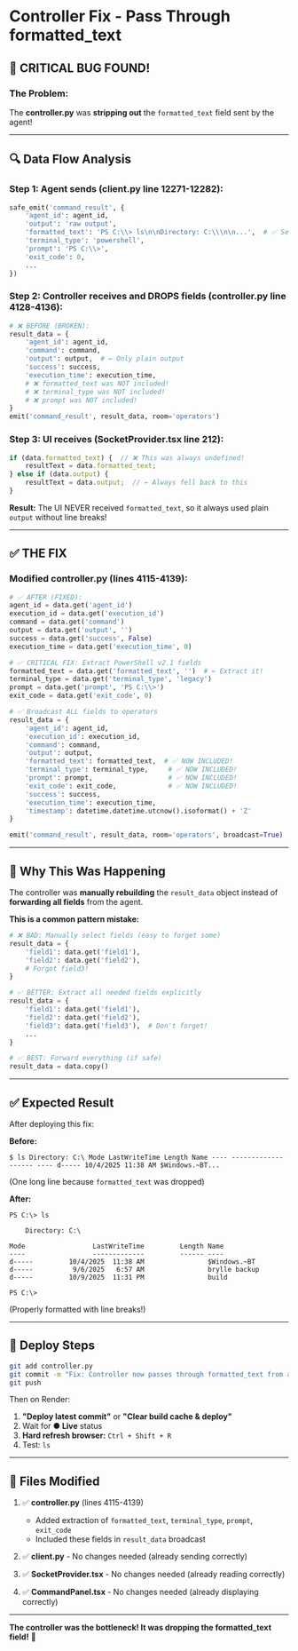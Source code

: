 # Controller Fix - Pass Through formatted_text

## 🐛 CRITICAL BUG FOUND!

### **The Problem:**

The **controller.py** was **stripping out** the `formatted_text` field sent by the agent!

---

## 🔍 Data Flow Analysis

### **Step 1: Agent sends (client.py line 12271-12282):**
```python
safe_emit('command_result', {
    'agent_id': agent_id,
    'output': 'raw output',
    'formatted_text': 'PS C:\\> ls\n\nDirectory: C:\\\n\n...',  # ✅ Sent by agent
    'terminal_type': 'powershell',
    'prompt': 'PS C:\\>',
    'exit_code': 0,
    ...
})
```

### **Step 2: Controller receives and DROPS fields (controller.py line 4128-4136):**
```python
# ❌ BEFORE (BROKEN):
result_data = {
    'agent_id': agent_id,
    'command': command,
    'output': output,  # ← Only plain output
    'success': success,
    'execution_time': execution_time,
    # ❌ formatted_text was NOT included!
    # ❌ terminal_type was NOT included!
    # ❌ prompt was NOT included!
}
emit('command_result', result_data, room='operators')
```

### **Step 3: UI receives (SocketProvider.tsx line 212):**
```typescript
if (data.formatted_text) {  // ❌ This was always undefined!
    resultText = data.formatted_text;
} else if (data.output) {
    resultText = data.output;  // ← Always fell back to this
}
```

**Result:** The UI NEVER received `formatted_text`, so it always used plain `output` without line breaks!

---

## ✅ THE FIX

### **Modified controller.py (lines 4115-4139):**

```python
# ✅ AFTER (FIXED):
agent_id = data.get('agent_id')
execution_id = data.get('execution_id')
command = data.get('command')
output = data.get('output', '')
success = data.get('success', False)
execution_time = data.get('execution_time', 0)

# ✅ CRITICAL FIX: Extract PowerShell v2.1 fields
formatted_text = data.get('formatted_text', '')  # ← Extract it!
terminal_type = data.get('terminal_type', 'legacy')
prompt = data.get('prompt', 'PS C:\\>')
exit_code = data.get('exit_code', 0)

# ✅ Broadcast ALL fields to operators
result_data = {
    'agent_id': agent_id,
    'execution_id': execution_id,
    'command': command,
    'output': output,
    'formatted_text': formatted_text,  # ✅ NOW INCLUDED!
    'terminal_type': terminal_type,     # ✅ NOW INCLUDED!
    'prompt': prompt,                   # ✅ NOW INCLUDED!
    'exit_code': exit_code,             # ✅ NOW INCLUDED!
    'success': success,
    'execution_time': execution_time,
    'timestamp': datetime.datetime.utcnow().isoformat() + 'Z'
}

emit('command_result', result_data, room='operators', broadcast=True)
```

---

## 🎯 Why This Was Happening

The controller was **manually rebuilding** the `result_data` object instead of **forwarding all fields** from the agent.

**This is a common pattern mistake:**
```python
# ❌ BAD: Manually select fields (easy to forget some)
result_data = {
    'field1': data.get('field1'),
    'field2': data.get('field2'),
    # Forgot field3!
}

# ✅ BETTER: Extract all needed fields explicitly
result_data = {
    'field1': data.get('field1'),
    'field2': data.get('field2'),
    'field3': data.get('field3'),  # Don't forget!
    ...
}

# ✅ BEST: Forward everything (if safe)
result_data = data.copy()
```

---

## ✅ Expected Result

After deploying this fix:

**Before:**
```
$ ls Directory: C:\ Mode LastWriteTime Length Name ---- ------------- ------ ---- d----- 10/4/2025 11:38 AM $Windows.~BT...
```
(One long line because `formatted_text` was dropped)

**After:**
```
PS C:\> ls

    Directory: C:\

Mode                 LastWriteTime         Length Name
----                 -------------         ------ ----
d-----         10/4/2025  11:38 AM                $Windows.~BT
d-----          9/6/2025   6:57 AM                brylle backup
d-----         10/9/2025  11:31 PM                build

PS C:\>
```
(Properly formatted with line breaks!)

---

## 🚀 Deploy Steps

```bash
git add controller.py
git commit -m "Fix: Controller now passes through formatted_text from agents"
git push
```

Then on Render:
1. **"Deploy latest commit"** or **"Clear build cache & deploy"**
2. Wait for **● Live** status
3. **Hard refresh browser:** `Ctrl + Shift + R`
4. Test: `ls`

---

## 📝 Files Modified

1. ✅ **controller.py** (lines 4115-4139)
   - Added extraction of `formatted_text`, `terminal_type`, `prompt`, `exit_code`
   - Included these fields in `result_data` broadcast

2. ✅ **client.py** - No changes needed (already sending correctly)

3. ✅ **SocketProvider.tsx** - No changes needed (already reading correctly)

4. ✅ **CommandPanel.tsx** - No changes needed (already displaying correctly)

---

**The controller was the bottleneck! It was dropping the formatted_text field!** 🎯
